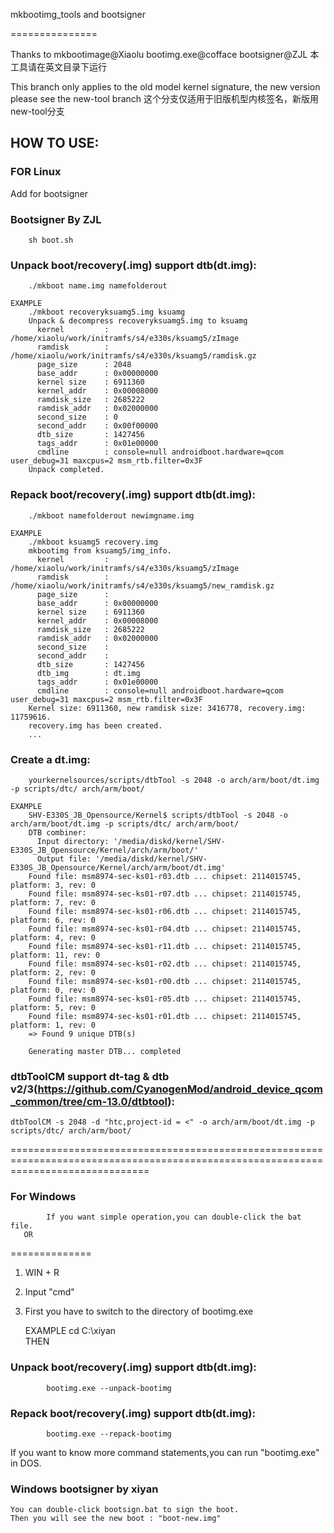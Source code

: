 mkbootimg_tools and bootsigner

===============

Thanks to mkbootimage@Xiaolu bootimg.exe@cofface bootsigner@ZJL 
本工具请在英文目录下运行

This branch only applies to the old model kernel signature, the new version please see the new-tool branch
这个分支仅适用于旧版机型内核签名，新版用new-tool分支

HOW TO USE:
-----------

### FOR Linux

Add for bootsigner

### Bootsigner By ZJL 
    
        sh boot.sh

### Unpack boot/recovery(.img) support dtb(dt.img):
		./mkboot name.img namefolderout

	EXAMPLE
		./mkboot recoveryksuamg5.img ksuamg
		Unpack & decompress recoveryksuamg5.img to ksuamg
		  kernel         : /home/xiaolu/work/initramfs/s4/e330s/ksuamg5/zImage
		  ramdisk        : /home/xiaolu/work/initramfs/s4/e330s/ksuamg5/ramdisk.gz
		  page_size      : 2048
		  base_addr      : 0x00000000
		  kernel size    : 6911360
		  kernel_addr    : 0x00008000
		  ramdisk_size   : 2685222
		  ramdisk_addr   : 0x02000000
		  second_size    : 0
		  second_addr    : 0x00f00000
		  dtb_size       : 1427456
		  tags_addr      : 0x01e00000
		  cmdline        : console=null androidboot.hardware=qcom user_debug=31 maxcpus=2 msm_rtb.filter=0x3F
		Unpack completed.

### Repack boot/recovery(.img) support dtb(dt.img):
		./mkboot namefolderout newimgname.img

	EXAMPLE
		./mkboot ksuamg5 recovery.img
		mkbootimg from ksuamg5/img_info.
		  kernel         : /home/xiaolu/work/initramfs/s4/e330s/ksuamg5/zImage
		  ramdisk        : /home/xiaolu/work/initramfs/s4/e330s/ksuamg5/new_ramdisk.gz
		  page_size      : 
		  base_addr      : 0x00000000
		  kernel size    : 6911360
		  kernel_addr    : 0x00008000
		  ramdisk_size   : 2685222
		  ramdisk_addr   : 0x02000000
		  second_size    : 
		  second_addr    : 
		  dtb_size       : 1427456
		  dtb_img        : dt.img
		  tags_addr      : 0x01e00000
		  cmdline        : console=null androidboot.hardware=qcom user_debug=31 maxcpus=2 msm_rtb.filter=0x3F
		Kernel size: 6911360, new ramdisk size: 3416778, recovery.img: 11759616.
		recovery.img has been created.
		...

### Create a dt.img:
		yourkernelsources/scripts/dtbTool -s 2048 -o arch/arm/boot/dt.img -p scripts/dtc/ arch/arm/boot/

	EXAMPLE
		SHV-E330S_JB_Opensource/Kernel$ scripts/dtbTool -s 2048 -o arch/arm/boot/dt.img -p scripts/dtc/ arch/arm/boot/
		DTB combiner:
		  Input directory: '/media/diskd/kernel/SHV-E330S_JB_Opensource/Kernel/arch/arm/boot/'
		  Output file: '/media/diskd/kernel/SHV-E330S_JB_Opensource/Kernel/arch/arm/boot/dt.img'
		Found file: msm8974-sec-ks01-r03.dtb ... chipset: 2114015745, platform: 3, rev: 0
		Found file: msm8974-sec-ks01-r07.dtb ... chipset: 2114015745, platform: 7, rev: 0
		Found file: msm8974-sec-ks01-r06.dtb ... chipset: 2114015745, platform: 6, rev: 0
		Found file: msm8974-sec-ks01-r04.dtb ... chipset: 2114015745, platform: 4, rev: 0
		Found file: msm8974-sec-ks01-r11.dtb ... chipset: 2114015745, platform: 11, rev: 0
		Found file: msm8974-sec-ks01-r02.dtb ... chipset: 2114015745, platform: 2, rev: 0
		Found file: msm8974-sec-ks01-r00.dtb ... chipset: 2114015745, platform: 0, rev: 0
		Found file: msm8974-sec-ks01-r05.dtb ... chipset: 2114015745, platform: 5, rev: 0
		Found file: msm8974-sec-ks01-r01.dtb ... chipset: 2114015745, platform: 1, rev: 0
		=> Found 9 unique DTB(s)

		Generating master DTB... completed


### dtbToolCM support dt-tag & dtb v2/3(https://github.com/CyanogenMod/android_device_qcom_common/tree/cm-13.0/dtbtool):

 	dtbToolCM -s 2048 -d "htc,project-id = <" -o arch/arm/boot/dt.img -p scripts/dtc/ arch/arm/boot/

====================================================================================================================================

### For Windows
            If you want simple operation,you can double-click the bat file.
       OR
==============

1. WIN + R

2. Input "cmd"

3. First you have to switch to the directory of bootimg.exe

    EXAMPLE
            cd C:\xiyan\
    THEN

### Unpack boot/recovery(.img) support dtb(dt.img):

            bootimg.exe --unpack-bootimg

### Repack boot/recovery(.img) support dtb(dt.img):

            bootimg.exe --repack-bootimg

If you want to know more command statements,you can run "bootimg.exe" in DOS.

### Windows bootsigner by xiyan

    You can double-click bootsign.bat to sign the boot.
    Then you will see the new boot : "boot-new.img"
